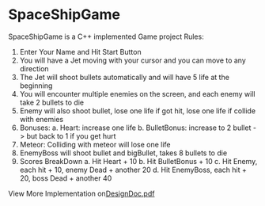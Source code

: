 # SpaceShipGame
SpaceShipGame is a C++ implemented Game project
Rules:
1. Enter Your Name and Hit Start Button
2. You will have a Jet moving with your cursor and you can move to any direction
3. The Jet will shoot bullets automatically and will have 5 life at the beginning
4. You will encounter multiple enemies on the screen, and each enemy will take 2 bullets to die
5. Enemy will also shoot bullet, lose one life if got hit, lose one life if collide with enemies
6. Bonuses:
	a. Heart: increase one life
	b. BulletBonus: increase to 2 bullet -> but back to 1 if you get hurt
7. Meteor: Colliding with meteor will lose one life
8. EnemyBoss will shoot bullet and bigBullet, takes 8 bullets to die
9. Scores BreakDown
	a. Hit Heart  + 10
	b. Hit BulletBonus + 10
	c. Hit Enemy, each hit + 10, enemy Dead + another 20
	d. Hit EnemyBoss, each hit + 20, boss Dead + another 40

View More Implementation on[DesignDoc.pdf](DesignDoc.pdf)
